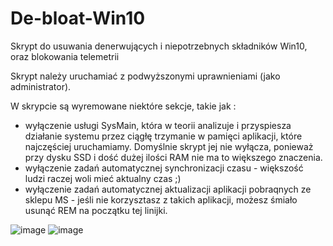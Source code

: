 # De-bloat-Win10
Skrypt do usuwania denerwujących i niepotrzebnych składników Win10, oraz blokowania telemetrii

Skrypt należy uruchamiać z podwyższonymi uprawnieniami (jako administrator).

W skrypcie są wyremowane niektóre sekcje, takie jak :
- wyłączenie usługi SysMain, która w teorii analizuje i przyspiesza działanie systemu przez ciągłę trzymanie w pamięci aplikacji, które najczęściej uruchamiamy. Domyślnie skrypt jej nie wyłącza, ponieważ przy dysku SSD i dość dużej ilości RAM nie ma to większego znaczenia.
- wyłączenie zadań automatycznej synchronizacji czasu - większość ludzi raczej woli mieć aktualny czas ;)
- wyłączenie zadań automatycznej aktualizacji aplikacji pobraqnych ze sklepu MS - jeśli nie korzysztasz z takich aplikacji, możesz śmiało usunąć REM na początku tej linijki.

![image](https://user-images.githubusercontent.com/51444728/219337913-aac40b37-e56e-414c-b9a5-f2d05eaec300.png)
![image](https://user-images.githubusercontent.com/51444728/219339652-0a2a4fa3-9184-4bf2-8f2a-0a8003816077.png)
